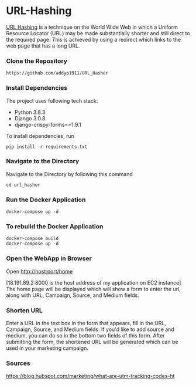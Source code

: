 # URL-Hashing

[URL Hashing](https://en.wikipedia.org/wiki/URL_Hashing) is a technique on the World Wide Web in which a Uniform Resource Locator (URL) may be made substantially shorter and still direct to the required page. This is achieved by using a redirect which links to the web page that has a long URL.

### Clone the Repository
```
https://github.com/addyp1911/URL_Hasher
```
### Install Dependencies
The project uses following tech stack:
* Python 3.8.3
* Django 3.0.8
* django-crispy-forms==1.9.1


To install dependencies, run
```
pip install -r requirements.txt
```

### Navigate to the Directory
Navigate to the  Directory by following this command
```
cd url_hasher
```

### Run the Docker Application
```
docker-compose up -d
```
### To rebuild the Docker Application
```
docker-compose build
docker-compose up -d
```

### Open the WebApp in Browser
Open [http://host:port/home](http://host:port/home)

[18.191.89.2:8000 is the host address of my application on EC2 instance]
The home page will be displayed which will show a form to enter the url, along with URL, Campaign, Source, and Medium fields.

### Shorten URL
Enter a URL in the text box
In the form that appears, fill in the URL, Campaign, Source, and Medium fields. If you'd like to add source and medium, you can do so in the bottom two fields of this form.
After submitting the form, the shortened URL will be generated which can be used in your marketing campaign.

### Sources
https://blog.hubspot.com/marketing/what-are-utm-tracking-codes-ht
